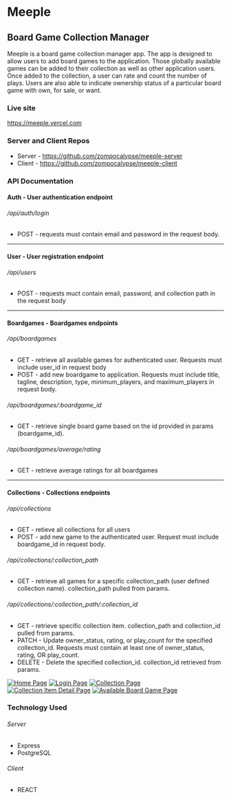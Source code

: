 # Meeple
## Board Game Collection Manager

Meeple is a board game collection manager app.  The app is designed to allow users to add board games to the application.  Those globally available games can be added to their collection as well as other application users.  Once added to the collection, a user can rate and count the number of plays.  Users are also able to indicate ownership status of a particular board game with own, for sale, or want.

### Live site
https://meeple.vercel.com

### Server and Client Repos
- Server - https://github.com/zompocalypse/meeple-server
- Client - https://github.com/zompocalypse/meeple-client

### API Documentation
#### Auth  - User authentication endpoint
###### /api/auth/login
- POST - requests must contain email and password in the request body.

------------
#### User - User registration endpoint
###### /api/users
- POST - requests muct contain email, password, and collection path in the request body

------------

#### Boardgames - Boardgames endpoints
###### /api/boardgames
- GET - retrieve all available games for authenticated user.  Requests must include user_id in request body
- POST - add new boardgame to application.  Requests must include title, tagline, description, type, minimum_players, and maximum_players in request body.

###### /api/boardgames/:boardgame_id
- GET - retrieve single board game based on the id provided in params (boardgame_id).

###### /api/boardgames/average/rating
- GET - retrieve average ratings for all boardgames

------------

#### Collections - Collections endpoints
###### /api/collections
- GET - retieve all collections for all users
- POST - add new game to the authenticated user.  Request must include boardgame_id in request body.

###### /api/collections/:collection_path
- GET - retrieve all games for a specific collection_path (user defined collection name).  collection_path pulled from params.

###### /api/collections/:collection_path/:collection_id
- GET - retrieve specific collection item.  collection_path and collection_id pulled from params.
- PATCH - Update owner_status, rating, or play_count for the specified collection_id.  Requests must contain at least one of owner_status, rating, OR play_count.
- DELETE - Delete the specified collection_id.  collection_id retrieved from params.

[![Home Page](https://imgur.com/1exia5c "Home Page")](https://imgur.com/1exia5c "Home Page")
[![Login Page](https://imgur.com/Ng4U5e3 "Login Page")](https://imgur.com/Ng4U5e3 "Login Page")
[![Collection Page](https://imgur.com/88O1xlW "Collection Page")](https://imgur.com/88O1xlW "Collection Page")
[![Collection Item Detail Page](https://imgur.com/ak2EtDZ "Collection Item Detail Page")](https://imgur.com/ak2EtDZ "Collection Item Detail Page")
[![Available Board Game Page](https://imgur.com/tquBfxa "Available Board Game Page")](https://imgur.com/tquBfxa "Available Board Game Page")

### Technology Used
###### Server
- Express
- PostgreSQL

###### Client
- REACT
